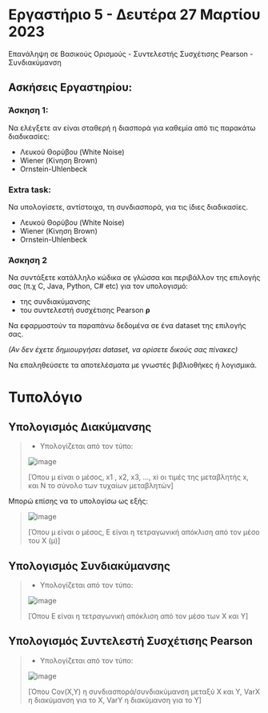 # Εργαστήριο 5 - Δευτέρα 27 Μαρτίου 2023

Επανάληψη σε Βασικούς Ορισμούς - Συντελεστής Συσχέτισης Pearson - Συνδιακύμανση

## Ασκήσεις Εργαστηρίου:

### Άσκηση 1:

Να ελέγξετε αν είναι σταθερή η διασπορά για καθεμία από τις παρακάτω διαδικασίες:

- Λευκού Θορύβου (White Noise)
- Wiener (Κίνηση Brown)
- Ornstein-Uhlenbeck

### Extra task:

Να υπολογίσετε, αντίστοιχα, τη συνδιασπορά, για τις ίδιες διαδικασίες.

- Λευκού Θορύβου (White Noise)
- Wiener (Κίνηση Brown)
- Ornstein-Uhlenbeck

### Άσκηση 2

Να συντάξετε κατάλληλο κώδικα σε γλώσσα και περιβάλλον της επιλογής σας (π.χ C, Java, Python, C# etc) για τον υπολογισμό:

- της συνδιακύμανσης
- του συντελεστή συσχέτισης Pearson **ρ**

Να εφαρμοστούν τα παραπάνω δεδομένα σε ένα dataset της επιλογής σας.

*(Αν δεν έχετε δημιουργήσει dataset, να ορίσετε δικούς σας πίνακες)*

Να επαληθεύσετε τα αποτελέσματα με γνωστές βιβλιοθήκες ή λογισμικά.

# Τυπολόγιο

## Υπολογισμός Διακύμανσης

> * Υπολογίζεται από τον τύπο:
> 
> ![image](https://github.com/p19pago/stochastic-data-analysis-2023/assets/72542408/c1a7c6dd-5109-420f-8192-02ceb0c8c2c8)
>
> [Όπου μ είναι ο μέσος, x1 , x2, x3, ..., xi οι τιμές της μεταβλητής x,
> και Ν το σύνολο των τυχαίων μεταβλητών]

Μπορώ επίσης να το υπολογίσω ως εξής:

> ![image](https://github.com/p19pago/stochastic-data-analysis-2023/assets/72542408/729e0109-7feb-42a1-80e4-f1edc3d8d31a)
>
> [Όπου μ είναι ο μέσος, E είναι η τετραγωνική απόκλιση από τον μέσο του Χ (μ)]

## Υπολογισμός Συνδιακύμανσης

> * Υπολογίζεται από τον τύπο:
> 
> ![image](https://github.com/p19pago/stochastic-data-analysis-2023/assets/72542408/64fbad5c-26d0-4d40-b5ee-9e7002f59341)
>
> [Όπου E είναι η τετραγωνική απόκλιση από τον μέσο των Χ και Υ]

## Υπολογισμός Συντελεστή Συσχέτισης Pearson

> * Υπολογίζεται από τον τύπο:
> 
> ![image](https://github.com/p19pago/stochastic-data-analysis-2023/assets/72542408/3aefa941-3d58-499a-b4fa-b38d88ef8628)
>
> [Όπου Cov(X,Y) η συνδιασπορά/συνδιακύμανση μεταξύ Χ και Υ, VarX η διακύμανση για το Χ, VarY η διακύμανση για το Υ]
